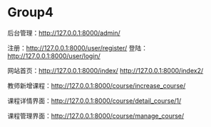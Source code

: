 # Group4

后台管理：http://127.0.0.1:8000/admin/

注册：http://127.0.0.1:8000/user/register/
登陆：http://127.0.0.1:8000/user/login/

网站首页：http://127.0.0.1:8000/index/
                http://127.0.0.1:8000/index2/

教师新增课程：http://127.0.0.1:8000/course/increase_course/

课程详情界面：http://127.0.0.1:8000/course/detail_course/1/

课程管理界面：http://127.0.0.1:8000/course/manage_course/
